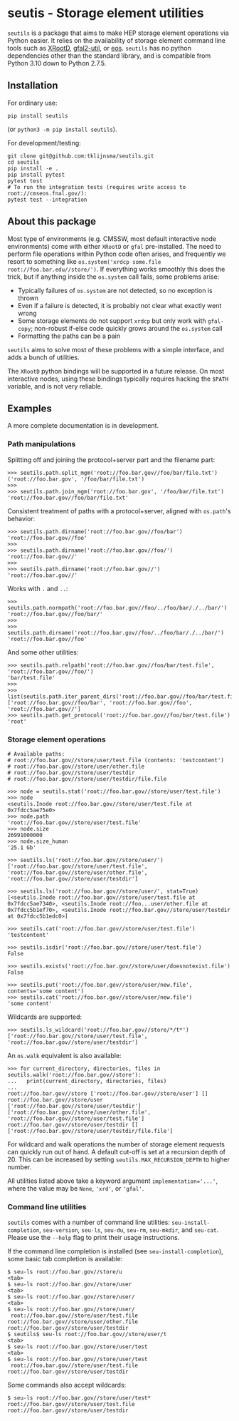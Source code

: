 # seutis - Storage element utilities

`seutils` is a package that aims to make HEP storage element operations via Python easier. It relies on the availability of storage element command line tools such as [XRootD](https://xrootd.slac.stanford.edu/), [gfal2-util](https://github.com/cern-fts/gfal2-util), or [eos](https://github.com/cern-eos/eos). `seutils` has no python dependencies other than the standard library, and is compatible from Python 3.10 down to Python 2.7.5.


## Installation

For ordinary use:

```
pip install seutils
```

(or `python3 -m pip install seutils`).

For development/testing:

```
git clone git@github.com:tklijnsma/seutils.git
cd seutils
pip install -e .
pip install pytest
pytest test
# To run the integration tests (requires write access to root://cmseos.fnal.gov/):
pytest test --integration
```


## About this package

Most type of environments (e.g. CMSSW, most default interactive node environments) come with either `XRootD` or `gfal` pre-installed. The need to perform file operations within Python code often arises, and frequently we resort to something like `os.system('xrdcp some.file root://foo.bar.edu//store/')`. If everything works smoothly this does the trick, but if anything inside the `os.system` call fails, some problems arise:

- Typically failures of `os.system` are not detected, so no exception is thrown
- Even if a failure is detected, it is probably not clear what exactly went wrong
- Some storage elements do not support `xrdcp` but only work with `gfal-copy`; non-robust if-else code quickly grows around the `os.system` call
- Formatting the paths can be a pain

`seutils` aims to solve most of these problems with a simple interface, and adds a bunch of utilities.

The `XRootD` python bindings will be supported in a future release. On most interactive nodes, using these bindings typically requires hacking the `$PATH` variable, and is not very reliable.


## Examples

A more complete documentation is in development.


### Path manipulations

Splitting off and joining the protocol+server part and the filename part:

```
>>> seutils.path.split_mgm('root://foo.bar.gov//foo/bar/file.txt')
('root://foo.bar.gov', '/foo/bar/file.txt')
>>> 
>>> seutils.path.join_mgm('root://foo.bar.gov', '/foo/bar/file.txt')
'root://foo.bar.gov//foo/bar/file.txt'
```

Consistent treatment of paths with a protocol+server, aligned with `os.path`'s behavior:

```
>>> seutils.path.dirname('root://foo.bar.gov//foo/bar')
'root://foo.bar.gov//foo'
>>>
>>> seutils.path.dirname('root://foo.bar.gov//foo/')
'root://foo.bar.gov//'
>>>
>>> seutils.path.dirname('root://foo.bar.gov//')
'root://foo.bar.gov//'
```

Works with `.` and `..`:

```
>>> seutils.path.normpath('root://foo.bar.gov//foo/../foo/bar/./../bar/')
'root://foo.bar.gov//foo/bar/'
>>>
>>> seutils.path.dirname('root://foo.bar.gov//foo/../foo/bar/./../bar/')
'root://foo.bar.gov//foo'
```

And some other utilities:

```
>>> seutils.path.relpath('root://foo.bar.gov//foo/bar/test.file', 'root://foo.bar.gov//foo/')
'bar/test.file'
>>>
>>> list(seutils.path.iter_parent_dirs('root://foo.bar.gov//foo/bar/test.file'))
['root://foo.bar.gov//foo/bar', 'root://foo.bar.gov//foo', 'root://foo.bar.gov//']
>>> seutils.path.get_protocol('root://foo.bar.gov//foo/bar/test.file')
'root'
```


### Storage element operations

```
# Available paths:
# root://foo.bar.gov//store/user/test.file (contents: 'testcontent')
# root://foo.bar.gov//store/user/other.file
# root://foo.bar.gov//store/user/testdir
# root://foo.bar.gov//store/user/testdir/file.file

>>> node = seutils.stat('root://foo.bar.gov//store/user/test.file')
>>> node
<seutils.Inode root://foo.bar.gov//store/user/test.file at 0x7fdcc5ae75e0>
>>> node.path
'root://foo.bar.gov//store/user/test.file'
>>> node.size
26991000000
>>> node.size_human
'25.1 Gb'

>>> seutils.ls('root://foo.bar.gov//store/user/')
['root://foo.bar.gov//store/user/test.file', 'root://foo.bar.gov//store/user/other.file', 'root://foo.bar.gov//store/user/testdir']

>>> seutils.ls('root://foo.bar.gov//store/user/', stat=True)
[<seutils.Inode root://foo.bar.gov//store/user/test.file at 0x7fdcc5ae7340>, <seutils.Inode root://foo...user/other.file at 0x7fdcc5b1ef70>, <seutils.Inode root://foo.bar.gov//store/user/testdir at 0x7fdcc5b1edc0>]

>>> seutils.cat('root://foo.bar.gov//store/user/test.file')
'testcontent'

>>> seutils.isdir('root://foo.bar.gov//store/user/test.file')
False

>>> seutils.exists('root://foo.bar.gov//store/user/doesnotexist.file')
False

>>> seutils.put('root://foo.bar.gov//store/user/new.file', contents='some content')
>>> seutils.cat('root://foo.bar.gov//store/user/new.file')
'some content'
```

Wildcards are supported:

```
>>> seutils.ls_wildcard('root://foo.bar.gov//store/*/t*')
['root://foo.bar.gov//store/user/test.file', 'root://foo.bar.gov//store/user/testdir']
```

An `os.walk` equivalent is also available:

```
>>> for current_directory, directories, files in seutils.walk('root://foo.bar.gov//store'):
...   print(current_directory, directories, files)
...
root://foo.bar.gov//store ['root://foo.bar.gov//store/user'] []
root://foo.bar.gov//store/user ['root://foo.bar.gov//store/user/testdir'] ['root://foo.bar.gov//store/user/other.file', 'root://foo.bar.gov//store/user/test.file']
root://foo.bar.gov//store/user/testdir [] ['root://foo.bar.gov//store/user/testdir/file.file']
```

For wildcard and walk operations the number of storage element requests can quickly run out of hand. A default cut-off is set at a recursion depth of 20. This can be increased by setting `seutils.MAX_RECURSION_DEPTH` to higher number.

All utilities listed above take a keyword argument `implementation='...'`, where the value may be `None`, `'xrd'`, or `'gfal'`.


### Command line utilities

`seutils` comes with a number of command line utilities: `seu-install-completion`, `seu-version`, `seu-ls`, `seu-du`, `seu-rm`, `seu-mkdir`, and `seu-cat`. Please use the `--help` flag to print their usage instructions.

If the command line completion is installed (see `seu-install-completion`), some basic tab completion is available:

```
$ seu-ls root://foo.bar.gov//store/u
<tab>
$ seu-ls root://foo.bar.gov//store/user
<tab>
$ seu-ls root://foo.bar.gov//store/user/
<tab>
$ seu-ls root://foo.bar.gov//store/user/
 root://foo.bar.gov//store/user/test.file  root://foo.bar.gov//store/user/other.file  root://foo.bar.gov//store/user/testdir
$ seutils$ seu-ls root://foo.bar.gov//store/user/t
<tab>
$ seu-ls root://foo.bar.gov//store/user/test
<tab>
$ seu-ls root://foo.bar.gov//store/user/test
 root://foo.bar.gov//store/user/test.file  root://foo.bar.gov//store/user/testdir
```

Some commands also accept wildcards:

```
$ seu-ls root://foo.bar.gov//store/user/test*
root://foo.bar.gov//store/user/test.file
root://foo.bar.gov//store/user/testdir
```
